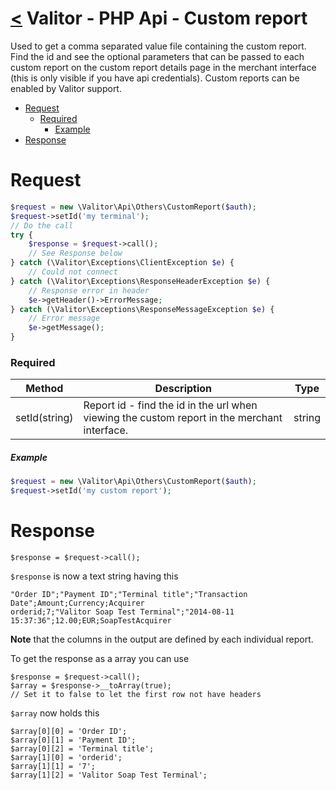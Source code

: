 [<](../index.md) Valitor - PHP Api - Custom report
===============================================

Used to get a comma separated value file containing the custom report. Find the id and see the optional parameters that can be passed to each custom report on the custom report details page in the merchant interface (this is only visible if you have api credentials). Custom reports can be enabled by Valitor support.

- [Request](#request)
    + [Required](#required)
        * [Example](#example)
- [Response](#response)

# Request

```php
$request = new \Valitor\Api\Others\CustomReport($auth);
$request->setId('my terminal');
// Do the call
try {
    $response = $request->call();
    // See Response below
} catch (\Valitor\Exceptions\ClientException $e) {
    // Could not connect
} catch (\Valitor\Exceptions\ResponseHeaderException $e) {
    // Response error in header
    $e->getHeader()->ErrorMessage;
} catch (\Valitor\Exceptions\ResponseMessageException $e) {
    // Error message
    $e->getMessage();
}
```

### Required

| Method  | Description | Type |
|---|---|---|
| setId(string) | 	Report id - find the id in the url when viewing the custom report in the merchant interface. | string

##### Example

```php
$request = new \Valitor\Api\Others\CustomReport($auth);
$request->setId('my custom report');
```

# Response

```
$response = $request->call();
```

`$response` is now a text string having this

```
"Order ID";"Payment ID";"Terminal title";"Transaction Date";Amount;Currency;Acquirer
orderid;7;"Valitor Soap Test Terminal";"2014-08-11 15:37:36";12.00;EUR;SoapTestAcquirer
```

**Note** that the columns in the output are defined by each individual report.

To get the response as a array you can use

```
$response = $request->call();
$array = $response->__toArray(true);
// Set it to false to let the first row not have headers
```

`$array` now holds this

```
$array[0][0] = 'Order ID';
$array[0][1] = 'Payment ID';
$array[0][2] = 'Terminal title';
$array[1][0] = 'orderid';
$array[1][1] = '7';
$array[1][2] = 'Valitor Soap Test Terminal';
```
